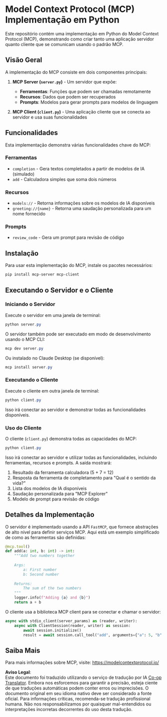 <!--
CO_OP_TRANSLATOR_METADATA:
{
  "original_hash": "706b9b075dc484b73a053e6e9c709b4b",
  "translation_date": "2025-05-29T20:26:51+00:00",
  "source_file": "04-PracticalImplementation/samples/python/README.md",
  "language_code": "br"
}
-->
# Model Context Protocol (MCP) Implementação em Python

Este repositório contém uma implementação em Python do Model Context Protocol (MCP), demonstrando como criar tanto uma aplicação servidor quanto cliente que se comunicam usando o padrão MCP.

## Visão Geral

A implementação do MCP consiste em dois componentes principais:

1. **MCP Server (`server.py`)** - Um servidor que expõe:
   - **Ferramentas**: Funções que podem ser chamadas remotamente
   - **Recursos**: Dados que podem ser recuperados
   - **Prompts**: Modelos para gerar prompts para modelos de linguagem

2. **MCP Client (`client.py`)** - Uma aplicação cliente que se conecta ao servidor e usa suas funcionalidades

## Funcionalidades

Esta implementação demonstra várias funcionalidades chave do MCP:

### Ferramentas
- `completion` - Gera textos completados a partir de modelos de IA (simulado)
- `add` - Calculadora simples que soma dois números

### Recursos
- `models://` - Retorna informações sobre os modelos de IA disponíveis
- `greeting://{name}` - Retorna uma saudação personalizada para um nome fornecido

### Prompts
- `review_code` - Gera um prompt para revisão de código

## Instalação

Para usar esta implementação do MCP, instale os pacotes necessários:

```powershell
pip install mcp-server mcp-client
```

## Executando o Servidor e o Cliente

### Iniciando o Servidor

Execute o servidor em uma janela de terminal:

```powershell
python server.py
```

O servidor também pode ser executado em modo de desenvolvimento usando o MCP CLI:

```powershell
mcp dev server.py
```

Ou instalado no Claude Desktop (se disponível):

```powershell
mcp install server.py
```

### Executando o Cliente

Execute o cliente em outra janela de terminal:

```powershell
python client.py
```

Isso irá conectar ao servidor e demonstrar todas as funcionalidades disponíveis.

### Uso do Cliente

O cliente (`client.py`) demonstra todas as capacidades do MCP:

```powershell
python client.py
```

Isso irá conectar ao servidor e utilizar todas as funcionalidades, incluindo ferramentas, recursos e prompts. A saída mostrará:

1. Resultado da ferramenta calculadora (5 + 7 = 12)
2. Resposta da ferramenta de completamento para "Qual é o sentido da vida?"
3. Lista dos modelos de IA disponíveis
4. Saudação personalizada para "MCP Explorer"
5. Modelo de prompt para revisão de código

## Detalhes da Implementação

O servidor é implementado usando a API `FastMCP`, que fornece abstrações de alto nível para definir serviços MCP. Aqui está um exemplo simplificado de como as ferramentas são definidas:

```python
@mcp.tool()
def add(a: int, b: int) -> int:
    """Add two numbers together
    
    Args:
        a: First number
        b: Second number
    
    Returns:
        The sum of the two numbers
    """
    logger.info(f"Adding {a} and {b}")
    return a + b
```

O cliente usa a biblioteca MCP client para se conectar e chamar o servidor:

```python
async with stdio_client(server_params) as (reader, writer):
    async with ClientSession(reader, writer) as session:
        await session.initialize()
        result = await session.call_tool("add", arguments={"a": 5, "b": 7})
```

## Saiba Mais

Para mais informações sobre MCP, visite: https://modelcontextprotocol.io/

**Aviso Legal**:  
Este documento foi traduzido utilizando o serviço de tradução por IA [Co-op Translator](https://github.com/Azure/co-op-translator). Embora nos esforcemos para garantir a precisão, esteja ciente de que traduções automáticas podem conter erros ou imprecisões. O documento original em seu idioma nativo deve ser considerado a fonte oficial. Para informações críticas, recomenda-se tradução profissional humana. Não nos responsabilizamos por quaisquer mal-entendidos ou interpretações incorretas decorrentes do uso desta tradução.